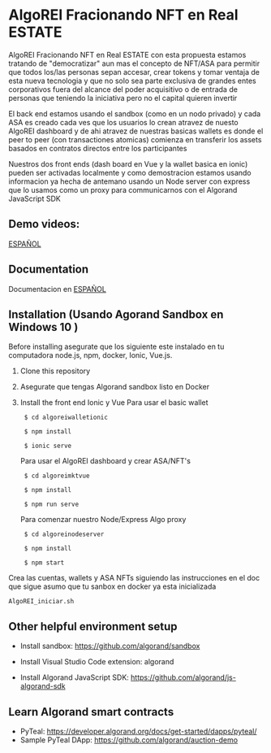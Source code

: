 # AlgoREI Fracionando NFT en Real ESTATE 

AlgoREI Fracionando NFT en Real ESTATE  con esta propuesta estamos tratando de "democratizar" aun mas el concepto de NFT/ASA para permitir que todos 
los/las personas sepan accesar, crear tokens y tomar ventaja de esta nueva tecnologia y que no solo sea parte exclusiva de grandes entes corporativos 
fuera del alcance del poder acquisitivo o de entrada de personas que teniendo la iniciativa pero no el capital quieren invertir

El back end estamos usando el sandbox (como en un nodo privado) y cada ASA es creado cada ves que los usuarios lo crean atravez de nuesto AlgoREI dashboard 
y de ahi atravez de nuestras basicas wallets es donde el peer to peer (con transactiones atomicas) comienza en transferir los assets basados en contratos 
directos entre los participantes 

Nuestros dos front ends (dash board en Vue y la wallet basica en ionic) pueden ser activadas localmente y como demostracion estamos usando informacion ya 
hecha de antemano usando un Node server con express que lo usamos como un proxy para communicarnos con el Algorand JavaScript SDK 



## Demo videos: 
[ESPAÑOL](https://www.youtube.com/watc)
## Documentation

Documentacion en [ESPAÑOL](doc/es/README.md)

## Installation (Usando Agorand Sandbox en Windows 10 )

Before installing asegurate que los siguiente este instalado en tu computadora 
node.js, npm, docker, Ionic, Vue.js.

1. Clone this repository
2. Asegurate que tengas Algorand sandbox listo en Docker

4. Install the front end Ionic y Vue
    Para usar el basic wallet 
     
        $ cd algoreiwalletionic

        $ npm install

        $ ionic serve
    
	Para usar el AlgoREI dashboard y crear ASA/NFT's
	
	    $ cd algoreimktvue

        $ npm install

        $ npm run serve
    
	Para comenzar nuestro Node/Express Algo proxy  
	    
		$ cd algoreinodeserver

        $ npm install

        $ npm start
	

Crea las cuentas, wallets y ASA NFTs siguiendo las instrucciones en el doc que sigue
asumo que tu sanbox en docker ya esta inicializada 

    AlgoREI_iniciar.sh

## Other helpful environment setup

* Install sandbox: https://github.com/algorand/sandbox

* Install Visual Studio Code extension: algorand

* Install Algorand JavaScript SDK: https://github.com/algorand/js-algorand-sdk


## Learn Algorand smart contracts

* PyTeal: https://developer.algorand.org/docs/get-started/dapps/pyteal/
* Sample PyTeal DApp: https://github.com/algorand/auction-demo
